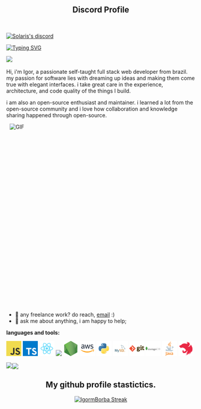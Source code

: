 <h2 align="center">Discord Profile</h2><br>
<p align="left">
    <a href="https://discord.com/users/370265106816172032">
        <img title="Solaris Discord" alt="Solaris's discord" src="https://discord.c99.nl/widget/theme-3/1059260083151843478.png"/>
    </a>
</p>

[![Typing SVG](https://readme-typing-svg.demolab.com?font=Raleway&size=15&duration=1000&pause=500&color=F7DF1A&multiline=true&height=75&lines=Vi+veri+veniversum+vivus+vici;Pelo+poder+da+verdade%2C+eu%2C+enquanto+vivo%2C;conquistei+o+universo)](https://git.io/typing-svg)

![](https://visitor-badge.glitch.me/badge?page_id=IgormBorba.IgormBorba)

Hi, i'm Igor, a passionate self-taught full stack web developer from brazil. my passion for software lies with dreaming up ideas and making them come true with elegant interfaces. i take great care in the experience, architecture, and code quality of the things I build.

i am also an open-source enthusiast and maintainer. i learned a lot from the open-source community and i love how collaboration and knowledge sharing happened through open-source.

  <img align="right" alt="GIF" src="https://64.media.tumblr.com/51230d3b61456042bc9ce1554864df68/tumblr_ocuzkchn3J1tjryj4o1_540.gif?raw=true" width="495" height="500" />
  
- 💼 any freelance work? do reach, [email](mailto:nicklink.lv@gmail.com) :)
- 💬 ask me about anything, i am happy to help;

**languages and tools:**  

<code><img height="40" src="https://raw.githubusercontent.com/github/explore/80688e429a7d4ef2fca1e82350fe8e3517d3494d/topics/javascript/javascript.png"></code>
<code><img height="40" src="https://raw.githubusercontent.com/github/explore/80688e429a7d4ef2fca1e82350fe8e3517d3494d/topics/typescript/typescript.png"></code>
<code><img height="40" src="https://raw.githubusercontent.com/github/explore/80688e429a7d4ef2fca1e82350fe8e3517d3494d/topics/react/react.png"></code>
<code><img height="40" src="https://i.imgur.com/nYdsWZH.png"></code>
<code><img height="40" src="https://raw.githubusercontent.com/github/explore/80688e429a7d4ef2fca1e82350fe8e3517d3494d/topics/nodejs/nodejs.png"></code>
<code><img height="40" src="https://raw.githubusercontent.com/github/explore/80688e429a7d4ef2fca1e82350fe8e3517d3494d/topics/aws/aws.png"></code>
<code><img height="40" src="https://raw.githubusercontent.com/github/explore/80688e429a7d4ef2fca1e82350fe8e3517d3494d/topics/python/python.png"></code>
<code><img height="40" src="https://raw.githubusercontent.com/github/explore/80688e429a7d4ef2fca1e82350fe8e3517d3494d/topics/mysql/mysql.png"></code>
<code><img height="40" src="https://raw.githubusercontent.com/github/explore/80688e429a7d4ef2fca1e82350fe8e3517d3494d/topics/git/git.png"></code>
<code><img height="40" src="https://raw.githubusercontent.com/github/explore/80688e429a7d4ef2fca1e82350fe8e3517d3494d/topics/mongodb/mongodb.png"></code>
<code><img height="40" src="https://raw.githubusercontent.com/github/explore/80688e429a7d4ef2fca1e82350fe8e3517d3494d/topics/java/java.png"></code>
<code><img height="40" src="https://raw.githubusercontent.com/nimasfl/nestjs-icons/master/file_type_nestjs.svg"></code>

<a href="https://github.com/anuraghazra/github-readme-stats">
  <img align="left" src="https://github-readme-stats.vercel.app/api/top-langs/?username=SolarisSy&langs_count=8" />
</a>

<a href="https://github.com/ryo-ma">
  <img align="center" src="https://github-profile-trophy.vercel.app/?username=IgormBorba&column=8&margin-w=20&margin-h=0&no-bg=true&no-frame=true&theme=dark_dimmed" />
</a>

<h2 align="center">My github profile stastictics.</h2>

<p align="center">
    <a href="https://github.com/IgormBorba">
        <img title="IgormBorba stats" alt="IgormBorba Streak" src="https://github-readme-streak-stats.herokuapp.com/?user=IgormBorba&theme=dark&hide_border=true&stroke=f53b3b"/>
    </a>
</p><br>
